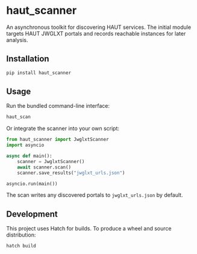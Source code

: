 # haut_scanner

An asynchronous toolkit for discovering HAUT services. The initial module targets HAUT JWGLXT portals and records reachable instances for later analysis.

## Installation

```bash
pip install haut_scanner
```

## Usage

Run the bundled command-line interface:

```bash
haut_scan
```

Or integrate the scanner into your own script:

```python
from haut_scanner import JwglxtScanner
import asyncio

async def main():
    scanner = JwglxtScanner()
    await scanner.scan()
    scanner.save_results("jwglxt_urls.json")

asyncio.run(main())
```

The scan writes any discovered portals to `jwglxt_urls.json` by default.

## Development

This project uses Hatch for builds. To produce a wheel and source distribution:

```bash
hatch build
```
